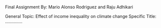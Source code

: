 Final Assignment 
By: Mario Alonso Rodriguez and Raju Adhikari

General Topic: Effect of income inequality on climate change
Specific Title: ..............

